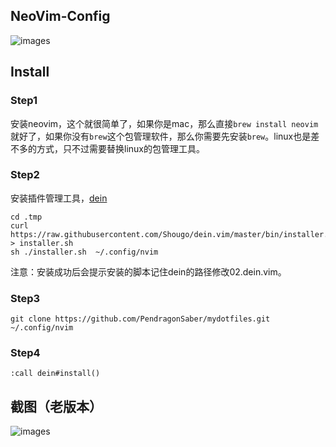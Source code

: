 ## NeoVim-Config 

![images](https://github.com/Marlboro-go/Neovim-for-go/blob/master/screenshot/1.jpg)
## Install
### Step1
安装neovim，这个就很简单了，如果你是mac，那么直接`brew install neovim`就好了，如果你没有`brew`这个包管理软件，那么你需要先安装`brew`。linux也是差不多的方式，只不过需要替换linux的包管理工具。
### Step2
安装插件管理工具，[dein](https://github.com/Shougo/dein.vim)
```
cd .tmp
curl https://raw.githubusercontent.com/Shougo/dein.vim/master/bin/installer.sh > installer.sh
sh ./installer.sh  ~/.config/nvim
```
注意：安装成功后会提示安装的脚本记住dein的路径修改02.dein.vim。
### Step3
```
git clone https://github.com/PendragonSaber/mydotfiles.git ~/.config/nvim
```
### Step4
```
:call dein#install()
```

## 截图（老版本）

![images](https://github.com/Marlboro-go/Neovim-for-go/blob/master/screenshot/sceenshot.gif)

